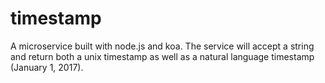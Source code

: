 # timestamp

A microservice built with node.js and koa. The service will accept a string and return both a unix timestamp as well as a natural language timestamp (January 1, 2017).
